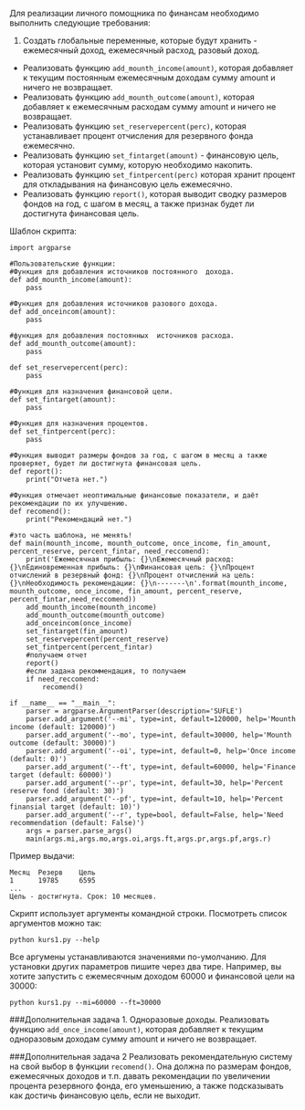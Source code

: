 Для реализации личного помощника по финансам необходимо выполнить следующие требования:

1. Создать глобальные переменные, которые будут хранить - ежемесячный доход, ежемесячный расход, разовый доход. 
* Реализовать функцию ```add_mounth_income(amount)```, которая добавляет к текущим постоянным ежемесячным доходам сумму amount и ничего не возвращает.
* Реализовать функцию ```add_mounth_outcome(amount)```, которая добавляет к ежемесячным расходам сумму amount и ничего не возвращает.
* Реализовать функцию ```set_reservepercent(perc)```, которая устанавливает процент отчисления для резервного фонда ежемесячно.
* Реализовать функцию ```set_fintarget(amount)``` - финансовую цель, которая установит сумму, которую необходимо накопить.
* Реализовать функцию ```set_fintpercent(perc)``` которая хранит процент для откладывания на финансовую цель ежемесячно.
* Реализовать функцию ```report()```, которая выводит сводку размеров фондов на год, с шагом в месяц, а также признак будет ли достигнута финансовая цель.

Шаблон скрипта:
```
import argparse

#Пользовательские функции:
#Функция для добавления источников постоянного  дохода.
def add_mounth_income(amount):
	pass

#Функция для добавления источников разового дохода.
def add_onceincom(amount):
	pass

#функция для добавления постоянных  источников расхода.
def add_mounth_outcome(amount):
	pass

def set_reservepercent(perc):
	pass

#Функция для назначения финансовой цели.
def set_fintarget(amount):
	pass

#Функция для назначения процентов.
def set_fintpercent(perc):
	pass

#Функция выводит размеры фондов за год, с шагом в месяц а также проверяет, будет ли достигнута финансовая цель.
def report():
	print("Отчета нет.")

#Функция отмечает неоптимальные финансовые показатели, и даёт рекомендации по их улучшению.
def recomend():
	print("Рекомендаций нет.")

#это часть шаблона, не менять!
def main(mounth_income, mounth_outcome, once_income, fin_amount, percent_reserve, percent_fintar, need_reccomend):
	print('Ежемесячная прибыль: {}\nЕжемесячный расход: {}\nЕдиновременная прибыль: {}\nФинансовая цель: {}\nПроцент отчислений в резервный фонд: {}\nПроцент отчислений на цель: {}\nНеобходимость рекомендации: {}\n-------\n'.format(mounth_income, mounth_outcome, once_income, fin_amount, percent_reserve, percent_fintar,need_reccomend))
	add_mounth_income(mounth_income)
	add_mounth_outcome(mounth_outcome)
	add_onceincom(once_income)
	set_fintarget(fin_amount)
	set_reservepercent(percent_reserve)
	set_fintpercent(percent_fintar)
	#получаем отчет
	report()
	#если задана рекоммендация, то получаем
	if need_reccomend:
	    recomend()

if __name__ == "__main__":	
	parser = argparse.ArgumentParser(description='SUFLE')
	parser.add_argument('--mi', type=int, default=120000, help='Mounth income (default: 120000)')
	parser.add_argument('--mo', type=int, default=30000, help='Mounth outcome (default: 30000)')
	parser.add_argument('--oi', type=int, default=0, help='Once income (default: 0)')
	parser.add_argument('--ft', type=int, default=60000, help='Finance target (default: 60000)')
	parser.add_argument('--pr', type=int, default=30, help='Percent reserve fond (default: 30)')
	parser.add_argument('--pf', type=int, default=10, help='Percent finansial target (default: 10)')
	parser.add_argument('--r', type=bool, default=False, help='Need recommendation (default: False)')
	args = parser.parse_args()
	main(args.mi,args.mo,args.oi,args.ft,args.pr,args.pf,args.r)
```

Пример выдачи:
```
Месяц  Резерв    Цель
1      19785     6595
...
Цель - достигнута. Срок: 10 месяцев.
```

Скрипт использует аргументы командной строки. Посмотреть список аргументов можно так:
```
python kurs1.py --help
```

Все аргумены устанавливаются значениями по-умолчанию. Для установки других параметров пишите через два тире. Например, вы хотите запустить с ежемесячным доходом 60000 и финансовой цели на 30000:
```
python kurs1.py --mi=60000 --ft=30000
```

###Дополнительная задача 1. Одноразовые доходы.
Реализовать функцию ```add_once_income(amount)```, которая добавляет к текущим одноразовым доходам сумму amount и ничего не возвращает.

###Дополнительная задача 2
Реализовать рекомендательную систему на свой выбор в функции ```recomend()```. Она должна по размерам фондов, ежемесячных доходов и т.п. давать рекомендации по увеличении процента резервного фонда, его уменьшению, а также подсказывать как достичь финансовую цель, если не выходит.